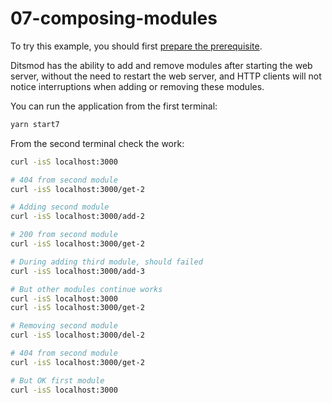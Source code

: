 # 07-composing-modules

To try this example, you should first [prepare the prerequisite][1].

Ditsmod has the ability to add and remove modules after starting the web server, without the need to restart the web server, and HTTP clients will not notice interruptions when adding or removing these modules.

You can run the application from the first terminal:

```bash
yarn start7
```

From the second terminal check the work:

```bash
curl -isS localhost:3000

# 404 from second module
curl -isS localhost:3000/get-2

# Adding second module
curl -isS localhost:3000/add-2

# 200 from second module
curl -isS localhost:3000/get-2

# During adding third module, should failed
curl -isS localhost:3000/add-3

# But other modules continue works
curl -isS localhost:3000
curl -isS localhost:3000/get-2

# Removing second module
curl -isS localhost:3000/del-2

# 404 from second module
curl -isS localhost:3000/get-2

# But OK first module
curl -isS localhost:3000
```


[1]: /examples/prerequisite
